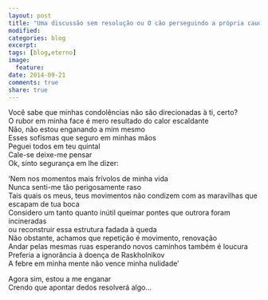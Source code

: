 ```yaml
---
layout: post
title: "Uma discussão sem resolução ou O cão perseguindo a própria cauda"
modified:
categories: blog
excerpt:
tags: [blog,eterno]
image:
  feature:
date: 2014-09-21
comments: true
share: true
---
```

Você sabe que minhas condolências não são direcionadas à ti, certo?  
O rubor em minha face é mero resultado do calor escaldante  
Não, não estou enganando a mim mesmo  
Esses sofismas que seguro em minhas mãos  
Peguei todos em teu quintal  
Cale-se deixe-me pensar  
Ok, sinto segurança em lhe dizer:  

‘Nem nos momentos mais frívolos de minha vida  
Nunca senti-me tão perigosamente raso  
Tais quais os meus, teus movimentos não condizem com as maravilhas que escapam de tua boca  
Considero um tanto quanto inútil queimar pontes que outrora foram incineradas  
ou reconstruir essa estrutura fadada à queda  
Não obstante, achamos que repetição é movimento, renovação  
Andar pelas mesmas ruas esperando novos caminhos também é loucura  
Preferia a ignorância à doença de Raskholnikov  
A febre em minha mente não vence minha nulidade’  

Agora sim, estou a me enganar  
Crendo que apontar dedos resolverá algo...  
